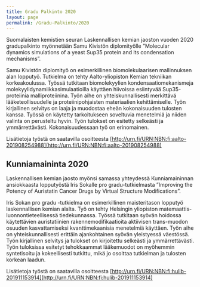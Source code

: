 ```yaml
---
title: Gradu Palkinto 2020
layout: page
permalink: /Gradu-Palkinto/2020
---
```


Suomalaisten kemistien seuran Laskennallisen kemian jaoston vuoden 2020 gradupalkinto myönnetään Samu Kivistön diplomityölle ”Molecular dynamics simulations of a yeast Sup35 protein and its condensation mechanisms”.

Samu Kivistön diplomityö on esimerkillinen biomolekulaarisen mallinnuksen alan lopputyö. Tutkielma on tehty Aalto-yliopiston Kemian tekniikan korkeakoulussa. Työssä tutkitaan biomolekyylien kondensaatiomekanismeja molekyylidynamiikkasimulaatioilla käyttäen hiivoissa esiintyvää Sup35-proteiinia malliproteiinina. Työn aihe on yhteiskunnallisesti merkittävä lääketeollisuudelle ja proteiinipohjaisten materiaalien kehittämiselle. Työn kirjallinen selvitys on laaja ja muodostaa eheän kokonaisuuden tulosten kanssa. Työssä on käytetty tarkoitukseen soveltuvia menetelmiä ja niiden valinta on perusteltu hyvin. Työn tulokset on esitetty selkeästi ja ymmärrettävästi. Kokonaisuudessaan työ on erinomainen.

Lisätietoja työstä on saatavilla osoitteesta [http://urn.fi/URN:NBN:fi:aalto-201908254988](http://urn.fi/URN:NBN:fi:aalto-201908254988)

## Kunniamaininta 2020

Laskennallisen kemian jaosto myönsi samassa yhteydessä Kunniamaininnan ansiokkaasta lopputyöstä Iris Sokalle pro gradu-tutkielmasta ”Improving the Potency of Auristatin Cancer Drugs by Virtual Structure Modifications”.

Iris Sokan pro gradu -tutkielma on esimerkillinen maisteritason lopputyö laskennallisen kemian alalta. Työ on tehty Helsingin yliopiston matemaattis-luonnontieteellisessä tiedekunnassa. Työssä tutkitaan syövän hoidossa käytettävien auristatiinien rakennemodifikaatioita aktiivisen trans-muodon osuuden kasvattamiseksi kvanttimekaanisia menetelmiä käyttäen. Työn aihe on yhteiskunnallisesti erittäin ajankohtainen syövän yleistyessä väestössä. Työn kirjallinen selvitys ja tulokset on kirjoitettu selkeästi ja ymmärrettävästi. Työn tuloksissa esitetyt tehokkaammat lääkemuodot on myöhemmin syntetisoitu ja kokeellisesti tutkittu, mikä jo osoittaa tutkielman ja tulosten korkean laadun.

Lisätietoja työstä on saatavilla osoitteesta [http://urn.fi/URN:NBN:fi:hulib-201911153914](http://urn.fi/URN:NBN:fi:hulib-201911153914)